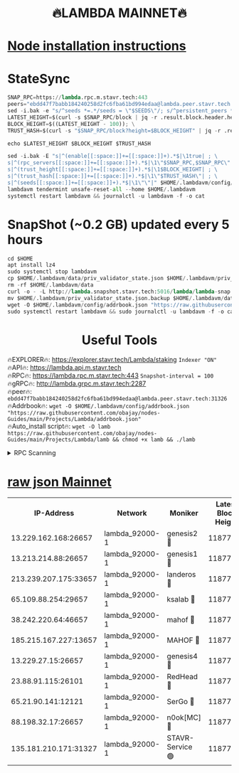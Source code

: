 <h1 align="center"> 🔥LAMBDA MAINNET🔥</h1>


[Node installation instructions](https://github.com/obajay/nodes-Guides/tree/main/Projects/Lambda)
=


# StateSync
```python
SNAP_RPC=https://lambda.rpc.m.stavr.tech:443
peers="ebdd47f7babb184240258d2fc6fba61bd994edaa@lambda.peer.stavr.tech:31326" 
sed -i.bak -e "s/^seeds *=.*/seeds = \"$SEEDS\"/; s/^persistent_peers *=.*/persistent_peers = \"$PEERS\"/" $HOME/.lambdavm/config/config.toml
LATEST_HEIGHT=$(curl -s $SNAP_RPC/block | jq -r .result.block.header.height); \
BLOCK_HEIGHT=$((LATEST_HEIGHT - 100)); \
TRUST_HASH=$(curl -s "$SNAP_RPC/block?height=$BLOCK_HEIGHT" | jq -r .result.block_id.hash)

echo $LATEST_HEIGHT $BLOCK_HEIGHT $TRUST_HASH

sed -i.bak -E "s|^(enable[[:space:]]+=[[:space:]]+).*$|\1true| ; \
s|^(rpc_servers[[:space:]]+=[[:space:]]+).*$|\1\"$SNAP_RPC,$SNAP_RPC\"| ; \
s|^(trust_height[[:space:]]+=[[:space:]]+).*$|\1$BLOCK_HEIGHT| ; \
s|^(trust_hash[[:space:]]+=[[:space:]]+).*$|\1\"$TRUST_HASH\"| ; \
s|^(seeds[[:space:]]+=[[:space:]]+).*$|\1\"\"|" $HOME/.lambdavm/config/config.toml
lambdavm tendermint unsafe-reset-all --home $HOME/.lambdavm
systemctl restart lambdavm && journalctl -u lambdavm -f -o cat

```
# SnapShot (~0.2 GB) updated every 5 hours
```python
cd $HOME
apt install lz4
sudo systemctl stop lambdavm
cp $HOME/.lambdavm/data/priv_validator_state.json $HOME/.lambdavm/priv_validator_state.json.backup
rm -rf $HOME/.lambdavm/data
curl -o - -L http://lambda.snapshot.stavr.tech:5016/lambda/lambda-snap.tar.lz4 | lz4 -c -d - | tar -x -C $HOME/.lambdavm --strip-components 2
mv $HOME/.lambdavm/priv_validator_state.json.backup $HOME/.lambdavm/data/priv_validator_state.json
wget -O $HOME/.lambdavm/config/addrbook.json "https://raw.githubusercontent.com/obajay/nodes-Guides/main/Projects/Lambda/addrbook.json"
sudo systemctl restart lambdavm && sudo journalctl -u lambdavm -f -o cat
```
 <h1 align="center"> Useful Tools</h1>

🔥EXPLORER🔥:      https://explorer.stavr.tech/Lambda/staking	        `Indexer "ON"` \
🔥API🔥: 			 		 https://lambda.api.m.stavr.tech \
🔥RPC🔥:           https://lambda.rpc.m.stavr.tech:443	              `Snapshot-interval = 100` \
🔥gRPC🔥:          http://lambda.grpc.m.stavr.tech:2287 \
🔥peer🔥:					 `ebdd47f7babb184240258d2fc6fba61bd994edaa@lambda.peer.stavr.tech:31326` \
🔥Addrbook🔥:    ```wget -O $HOME/.lambdavm/config/addrbook.json "https://raw.githubusercontent.com/obajay/nodes-Guides/main/Projects/Lambda/addrbook.json"``` \
🔥Auto_install script🔥: ```wget -O lamb https://raw.githubusercontent.com/obajay/nodes-Guides/main/Projects/Lambda/lamb && chmod +x lamb && ./lamb```


<details>
<summary>RPC Scanning</summary>

<h2 align="center"> We scan nodes in real time every 4 hours. And we provide the final result of RPC endpoints.
We cannot influence the operation of these nodes in any way. </h2>


```python
If Voting Power is higher than 0 --> then the Node is a validator of the network and may be subject to attack and be a potential threat to the chain.
```
```python
We marked such validators with a red symbol
```

</details>

[raw json Mainnet](https://rpc-check.lambm.stavr.tech/lambm/rpc-lambm-result.json)
=


<table><tr><th>IP-Address</th><th>Network</th><th>Moniker</th><th>Latest Block Height</th><th>Earliest Block Height</th><th>Catching Up</th><th>Tx Index</th><th>Voting Power</th><th>Scan Time</th></tr><tr><td>13.229.162.168:26657</td><td>lambda_92000-1</td><td>genesis2 🔴</td><td>11877731</td><td>1</td><td>False</td><td>on</td><td>16324445</td><td>2024-02-24T10:35:44.371077183UTC</td></tr><tr><td>13.213.214.88:26657</td><td>lambda_92000-1</td><td>genesis1 🔴</td><td>11877732</td><td>1</td><td>False</td><td>on</td><td>737835</td><td>2024-02-24T10:35:49.285491535UTC</td></tr><tr><td>213.239.207.175:33657</td><td>lambda_92000-1</td><td>landeros 🔴</td><td>11877731</td><td>8136001</td><td>False</td><td>off</td><td>1816210</td><td>2024-02-24T10:35:38.797993335UTC</td></tr><tr><td>65.109.88.254:29657</td><td>lambda_92000-1</td><td>ksalab 🔴</td><td>11877734</td><td>8715001</td><td>False</td><td>on</td><td>510465</td><td>2024-02-24T10:35:54.104180013UTC</td></tr><tr><td>38.242.220.64:46657</td><td>lambda_92000-1</td><td>mahof 🔴</td><td>11877735</td><td>10131001</td><td>False</td><td>off</td><td>770350</td><td>2024-02-24T10:35:59.035575066UTC</td></tr><tr><td>185.215.167.227:13657</td><td>lambda_92000-1</td><td>MAHOF 🔴</td><td>11877732</td><td>10134001</td><td>False</td><td>on</td><td>2051510</td><td>2024-02-24T10:35:48.089914933UTC</td></tr><tr><td>13.229.27.15:26657</td><td>lambda_92000-1</td><td>genesis4 🔴</td><td>11877732</td><td>11043001</td><td>False</td><td>on</td><td>9568793</td><td>2024-02-24T10:35:47.731591418UTC</td></tr><tr><td>23.88.91.115:26101</td><td>lambda_92000-1</td><td>RedHead 🔴</td><td>11877731</td><td>11777731</td><td>False</td><td>off</td><td>553202</td><td>2024-02-24T10:35:39.036623687UTC</td></tr><tr><td>65.21.90.141:12121</td><td>lambda_92000-1</td><td>SerGo 🔴</td><td>11877735</td><td>11777735</td><td>False</td><td>off</td><td>10612171</td><td>2024-02-24T10:35:58.657532466UTC</td></tr><tr><td>88.198.32.17:26657</td><td>lambda_92000-1</td><td>n0ok[MC] 🔴</td><td>11877735</td><td>11777735</td><td>False</td><td>off</td><td>1578630</td><td>2024-02-24T10:36:04.107333711UTC</td></tr><tr><td>135.181.210.171:31327</td><td>lambda_92000-1</td><td>STAVR-Service 🟢</td><td>11877734</td><td>11877001</td><td>False</td><td>on</td><td>0</td><td>2024-02-24T10:35:53.714125488UTC</td></tr></table>
